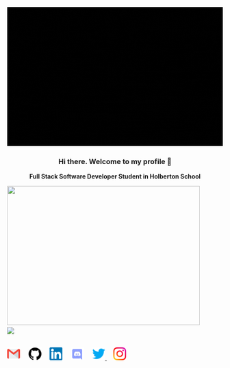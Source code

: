<div align="center"><img src="https://github.com/juandsuarezz/juandsuarezz/raw/master/Banner.gif" width="576" height="324" />
  
### Hi there. Welcome to my profile 👋
**Full Stack Software Developer Student in Holberton School**
<br/>
</div>

<div style="-webkit-column-count: 2; -moz-column-count: 2; column-count: 2; -webkit-column-rule: 1px dotted #e0e0e0; -moz-column-rule: 1px dotted #e0e0e0; column-rule: 1px dotted #e0e0e0;">
    <div style="display: inline-block;">
        <a href="https://github.com/juandsuarezz"> <img  width="450" height="324" img align="left"  src="https://github-readme-stats.vercel.app/api/top-langs/?username=juandsuarezz&theme=radical&hide=glsl,python=true&title_color=2EC7FE&icon_color=2EC7FE&text_color=FFFFFF&bg_color=000000" /> 
</a>
    </div>
   <br/>
  <img align='center'   width="350" src="https://github-readme-stats.vercel.app/api?username=juandsuarezz&show_icons=true&title_color=2EC7FE&icon_c\olor=7C00DD&text_color=FFFFFF&bg_color=000000"></div>
  <div style="display: inline-block;">
  <a href="https://github.com/juandsuarezz">
</a>
    </div>
<br>
<p align="bottom">
<a href="mailto:jdsw619@gmail.com"><img src="https://github.com/deut-erium/deut-erium/blob/master/assets/gmail.svg" width="30px" alt="mail"></a> &nbsp; &nbsp;
 <!-- github -->
   <a href="https://github.com/juandsuarezz"><img src="https://github.com/deut-erium/deut-erium/blob/master/assets/github.svg" width="30px" alt="mail"></a> &nbsp; &nbsp;
<a href="https://www.linkedin.com/in/juandavidsuarez/"><img src="https://github.com/deut-erium/deut-erium/blob/master/assets/linkedin.svg" width="30px" alt="LinkedIn"></a> &nbsp; &nbsp;
<!-- discord -->
 <a href="https://discord.com/users/juandsuarezz#6528"><img src="https://github.com/deut-erium/deut-erium/blob/master/assets/discord.svg" width="30px" alt="LinkedIn"></a> &nbsp; &nbsp;
<!-- twitter -->
  <a href="https://twitter.com/juandsuarezz1"><img src="https://github.com/deut-erium/deut-erium/blob/master/assets/twitter.svg" width="30px" alt="Twitter"> </a> &nbsp; &nbsp;
<!-- instagram -->
<a href="https://www.instagram.com/_suaro/"><img src="https://github.com/hargun79/hargun79/blob/master/Assets/Instagram.svg" width="30px" alt="Instagram"></a> &nbsp; &nbsp;
</p>
